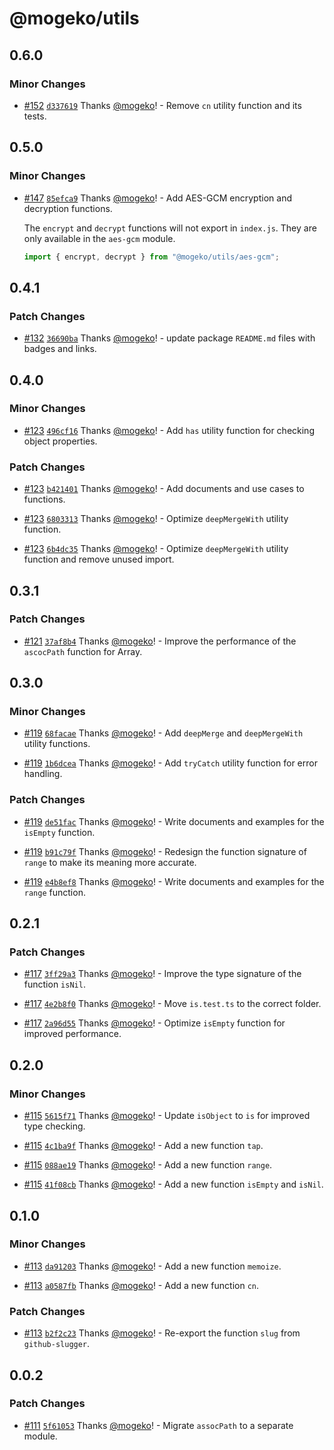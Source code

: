 # @mogeko/utils

## 0.6.0

### Minor Changes

- [#152](https://github.com/mogeko/mogeko/pull/152) [`d337619`](https://github.com/mogeko/mogeko/commit/d337619b163fd68a1e14a378319d02f823507867) Thanks [@mogeko](https://github.com/mogeko)! - Remove `cn` utility function and its tests.

## 0.5.0

### Minor Changes

- [#147](https://github.com/mogeko/mogeko/pull/147) [`85efca9`](https://github.com/mogeko/mogeko/commit/85efca9e27957cdfd1b002097b0d628f7363de99) Thanks [@mogeko](https://github.com/mogeko)! - Add AES-GCM encryption and decryption functions.

  The `encrypt` and `decrypt` functions will not export in `index.js`. They are only available in the `aes-gcm` module.

  ```typescript
  import { encrypt, decrypt } from "@mogeko/utils/aes-gcm";
  ```

## 0.4.1

### Patch Changes

- [#132](https://github.com/mogeko/mogeko/pull/132) [`36690ba`](https://github.com/mogeko/mogeko/commit/36690bae69cb9f2054dac6a7217a18dd303f7cc2) Thanks [@mogeko](https://github.com/mogeko)! - update package `README.md` files with badges and links.

## 0.4.0

### Minor Changes

- [#123](https://github.com/mogeko/mogeko/pull/123) [`496cf16`](https://github.com/mogeko/mogeko/commit/496cf166ed6dab049311b9f325e82ab2509725c0) Thanks [@mogeko](https://github.com/mogeko)! - Add `has` utility function for checking object properties.

### Patch Changes

- [#123](https://github.com/mogeko/mogeko/pull/123) [`b421401`](https://github.com/mogeko/mogeko/commit/b421401d5035e32fb249cf279e79d9ffee54e3d7) Thanks [@mogeko](https://github.com/mogeko)! - Add documents and use cases to functions.

- [#123](https://github.com/mogeko/mogeko/pull/123) [`6803313`](https://github.com/mogeko/mogeko/commit/68033137f3947c1b4c73733abf5868e47df98211) Thanks [@mogeko](https://github.com/mogeko)! - Optimize `deepMergeWith` utility function.

- [#123](https://github.com/mogeko/mogeko/pull/123) [`6b4dc35`](https://github.com/mogeko/mogeko/commit/6b4dc351b029cfc340d4c70682cbd09178ded7b1) Thanks [@mogeko](https://github.com/mogeko)! - Optimize `deepMergeWith` utility function and remove unused import.

## 0.3.1

### Patch Changes

- [#121](https://github.com/mogeko/mogeko/pull/121) [`37af8b4`](https://github.com/mogeko/mogeko/commit/37af8b4eec9ea28e5624ca241424263c6a4f4e6a) Thanks [@mogeko](https://github.com/mogeko)! - Improve the performance of the `ascocPath` function for Array.

## 0.3.0

### Minor Changes

- [#119](https://github.com/mogeko/mogeko/pull/119) [`68facae`](https://github.com/mogeko/mogeko/commit/68facae494239a29a1410236a764c6e8fddccb16) Thanks [@mogeko](https://github.com/mogeko)! - Add `deepMerge` and `deepMergeWith` utility functions.

- [#119](https://github.com/mogeko/mogeko/pull/119) [`1b6dcea`](https://github.com/mogeko/mogeko/commit/1b6dceaeda531ae92c3c5200cdbb60044ba8dbda) Thanks [@mogeko](https://github.com/mogeko)! - Add `tryCatch` utility function for error handling.

### Patch Changes

- [#119](https://github.com/mogeko/mogeko/pull/119) [`de51fac`](https://github.com/mogeko/mogeko/commit/de51fac1fe35581b235f2ccf077ee59ec34fcf24) Thanks [@mogeko](https://github.com/mogeko)! - Write documents and examples for the `isEmpty` function.

- [#119](https://github.com/mogeko/mogeko/pull/119) [`b91c79f`](https://github.com/mogeko/mogeko/commit/b91c79f375abe0e5c1dcd71bd2be7a2c6585918c) Thanks [@mogeko](https://github.com/mogeko)! - Redesign the function signature of `range` to make its meaning more accurate.

- [#119](https://github.com/mogeko/mogeko/pull/119) [`e4b8ef8`](https://github.com/mogeko/mogeko/commit/e4b8ef8ec1861f68ca766c6343796005f111ebc6) Thanks [@mogeko](https://github.com/mogeko)! - Write documents and examples for the `range` function.

## 0.2.1

### Patch Changes

- [#117](https://github.com/mogeko/mogeko/pull/117) [`3ff29a3`](https://github.com/mogeko/mogeko/commit/3ff29a381b5c2c4050ba5b8cacdbef7a41ec02a2) Thanks [@mogeko](https://github.com/mogeko)! - Improve the type signature of the function `isNil`.

- [#117](https://github.com/mogeko/mogeko/pull/117) [`4e2b8f0`](https://github.com/mogeko/mogeko/commit/4e2b8f038ffe32e0858750ec2459756690f7e13e) Thanks [@mogeko](https://github.com/mogeko)! - Move `is.test.ts` to the correct folder.

- [#117](https://github.com/mogeko/mogeko/pull/117) [`2a96d55`](https://github.com/mogeko/mogeko/commit/2a96d55e010c5bd9239af369a8e1b31179476104) Thanks [@mogeko](https://github.com/mogeko)! - Optimize `isEmpty` function for improved performance.

## 0.2.0

### Minor Changes

- [#115](https://github.com/mogeko/mogeko/pull/115) [`5615f71`](https://github.com/mogeko/mogeko/commit/5615f71f4886068b5720c5d2ed4ddc7b9add7f9d) Thanks [@mogeko](https://github.com/mogeko)! - Update `isObject` to `is` for improved type checking.

- [#115](https://github.com/mogeko/mogeko/pull/115) [`4c1ba9f`](https://github.com/mogeko/mogeko/commit/4c1ba9f5b0325f9071ad5d978be65c5399632eae) Thanks [@mogeko](https://github.com/mogeko)! - Add a new function `tap`.

- [#115](https://github.com/mogeko/mogeko/pull/115) [`088ae19`](https://github.com/mogeko/mogeko/commit/088ae19dbc91d0f90ef4e16f423cf34c40011b2c) Thanks [@mogeko](https://github.com/mogeko)! - Add a new function `range`.

- [#115](https://github.com/mogeko/mogeko/pull/115) [`41f08cb`](https://github.com/mogeko/mogeko/commit/41f08cb392a0014023df5911bfabe843a9604f78) Thanks [@mogeko](https://github.com/mogeko)! - Add a new function `isEmpty` and `isNil`.

## 0.1.0

### Minor Changes

- [#113](https://github.com/mogeko/mogeko/pull/113) [`da91203`](https://github.com/mogeko/mogeko/commit/da912038857daffebce42611b74783623a9013ba) Thanks [@mogeko](https://github.com/mogeko)! - Add a new function `memoize`.

- [#113](https://github.com/mogeko/mogeko/pull/113) [`a0587fb`](https://github.com/mogeko/mogeko/commit/a0587fb8552cf21426ce1d7588dca332e85e8165) Thanks [@mogeko](https://github.com/mogeko)! - Add a new function `cn`.

### Patch Changes

- [#113](https://github.com/mogeko/mogeko/pull/113) [`b2f2c23`](https://github.com/mogeko/mogeko/commit/b2f2c2302d4dffc0aa7d2558282015d8f56f4373) Thanks [@mogeko](https://github.com/mogeko)! - Re-export the function `slug` from `github-slugger`.

## 0.0.2

### Patch Changes

- [#111](https://github.com/mogeko/mogeko/pull/111) [`5f61053`](https://github.com/mogeko/mogeko/commit/5f610536e25386f4ec8257f94186032f6cebf08f) Thanks [@mogeko](https://github.com/mogeko)! - Migrate `assocPath` to a separate module.

